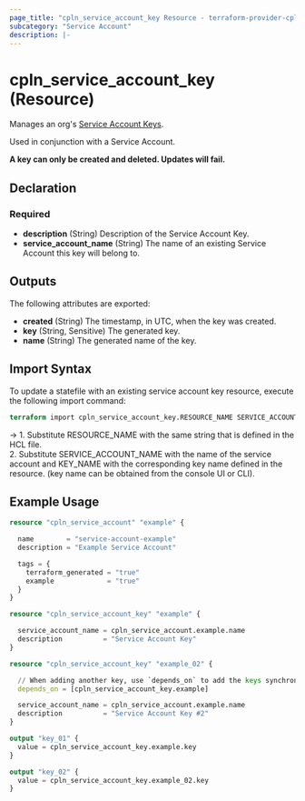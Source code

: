 ```yaml
---
page_title: "cpln_service_account_key Resource - terraform-provider-cpln"
subcategory: "Service Account"
description: |-
---
```


# cpln_service_account_key (Resource)

Manages an org's [Service Account Keys](https://docs.controlplane.com/reference/serviceaccount#keys).

Used in conjunction with a Service Account.

**A key can only be created and deleted. Updates will fail.**

## Declaration

### Required

- **description** (String) Description of the Service Account Key.
- **service_account_name** (String) The name of an existing Service Account this key will belong to.

## Outputs

The following attributes are exported:

- **created** (String) The timestamp, in UTC, when the key was created.
- **key** (String, Sensitive) The generated key.
- **name** (String) The generated name of the key.

## Import Syntax

To update a statefile with an existing service account key resource, execute the following import command:

```terraform
terraform import cpln_service_account_key.RESOURCE_NAME SERVICE_ACCOUNT_NAME:KEY_NAME
```

-> 1. Substitute RESOURCE_NAME with the same string that is defined in the HCL file.<br/>2. Substitute SERVICE_ACCOUNT_NAME with the name of the service account and KEY_NAME with the corresponding key name defined in the resource. (key name can be obtained from the console UI or CLI).

## Example Usage

```terraform
resource "cpln_service_account" "example" {

  name        = "service-account-example"
  description = "Example Service Account"

  tags = {
    terraform_generated = "true"
    example             = "true"
  }
}

resource "cpln_service_account_key" "example" {

  service_account_name = cpln_service_account.example.name
  description          = "Service Account Key"
}

resource "cpln_service_account_key" "example_02" {

  // When adding another key, use `depends_on` to add the keys synchronously
  depends_on = [cpln_service_account_key.example]

  service_account_name = cpln_service_account.example.name
  description          = "Service Account Key #2"
}

output "key_01" {
  value = cpln_service_account_key.example.key
}

output "key_02" {
  value = cpln_service_account_key.example_02.key
}
```
